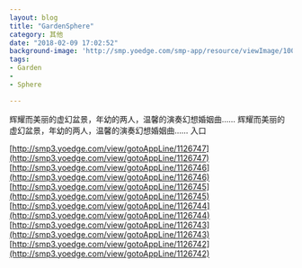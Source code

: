 ```yaml
---
layout: blog
title: "GardenSphere"
category: 其他
date: "2018-02-09 17:02:52"
background-image: 'http://smp.yoedge.com/smp-app/resource/viewImage/1004586appline.png'
tags:
- Garden
-  
- Sphere

---
```

辉耀而美丽的虚幻盆景，年幼的两人，温馨的演奏幻想婚姻曲……
辉耀而美丽的虚幻盆景，年幼的两人，温馨的演奏幻想婚姻曲……
入口

[http://smp3.yoedge.com/view/gotoAppLine/1126747](http://smp3.yoedge.com/view/gotoAppLine/1126747)
[http://smp3.yoedge.com/view/gotoAppLine/1126746](http://smp3.yoedge.com/view/gotoAppLine/1126746)
[http://smp3.yoedge.com/view/gotoAppLine/1126745](http://smp3.yoedge.com/view/gotoAppLine/1126745)
[http://smp3.yoedge.com/view/gotoAppLine/1126744](http://smp3.yoedge.com/view/gotoAppLine/1126744)
[http://smp3.yoedge.com/view/gotoAppLine/1126743](http://smp3.yoedge.com/view/gotoAppLine/1126743)
[http://smp3.yoedge.com/view/gotoAppLine/1126742](http://smp3.yoedge.com/view/gotoAppLine/1126742)

        
